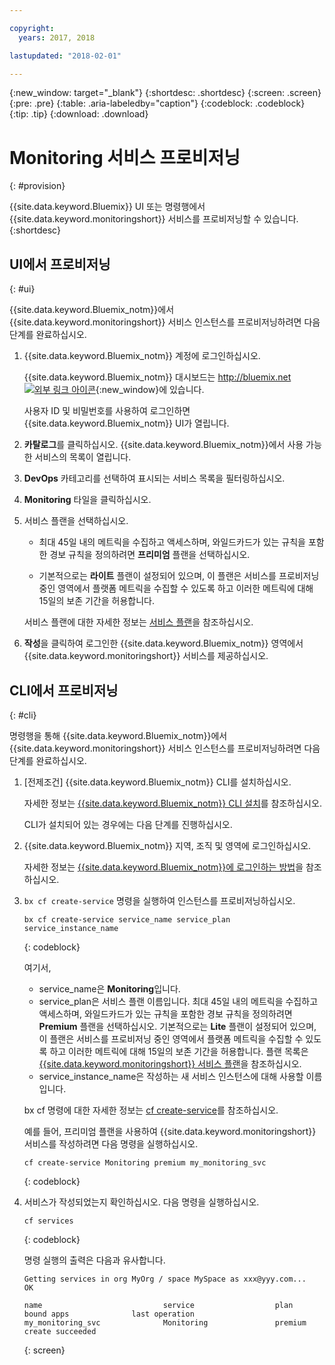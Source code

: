 ```yaml
---

copyright:
  years: 2017, 2018

lastupdated: "2018-02-01"

---
```


{:new_window: target="_blank"}
{:shortdesc: .shortdesc}
{:screen: .screen}
{:pre: .pre}
{:table: .aria-labeledby="caption"}
{:codeblock: .codeblock}
{:tip: .tip}
{:download: .download}



# Monitoring 서비스 프로비저닝
{: #provision}

{{site.data.keyword.Bluemix}} UI 또는 명령행에서 {{site.data.keyword.monitoringshort}} 서비스를 프로비저닝할 수 있습니다.
{:shortdesc}


## UI에서 프로비저닝
{: #ui}

{{site.data.keyword.Bluemix_notm}}에서 {{site.data.keyword.monitoringshort}} 서비스 인스턴스를 프로비저닝하려면 다음 단계를 완료하십시오.

1. {{site.data.keyword.Bluemix_notm}} 계정에 로그인하십시오.

    {{site.data.keyword.Bluemix_notm}} 대시보드는 [http://bluemix.net ![외부 링크 아이콘](../../../icons/launch-glyph.svg "외부 링크 아이콘")](http://bluemix.net){:new_window}에 있습니다.
    
	사용자 ID 및 비밀번호를 사용하여 로그인하면 {{site.data.keyword.Bluemix_notm}} UI가 열립니다.

2. **카탈로그**를 클릭하십시오. {{site.data.keyword.Bluemix_notm}}에서 사용 가능한 서비스의 목록이 열립니다.

3. **DevOps** 카테고리를 선택하여 표시되는 서비스 목록을 필터링하십시오.

4. **Monitoring** 타일을 클릭하십시오.

5. 서비스 플랜을 선택하십시오. 

    * 최대 45일 내의 메트릭을 수집하고 액세스하며, 와일드카드가 있는 규칙을 포함한 경보 규칙을 정의하려면 **프리미엄** 플랜을 선택하십시오. 
	
	* 기본적으로는 **라이트** 플랜이 설정되어 있으며, 이 플랜은 서비스를 프로비저닝 중인 영역에서 플랫폼 메트릭을 수집할 수 있도록 하고 이러한 메트릭에 대해 15일의 보존 기간을 허용합니다. 

    서비스 플랜에 대한 자세한 정보는 [서비스 플랜](/docs/services/cloud-monitoring/monitoring_ov.html#plan)을 참조하십시오.
	
6. **작성**을 클릭하여 로그인한 {{site.data.keyword.Bluemix_notm}} 영역에서 {{site.data.keyword.monitoringshort}} 서비스를 제공하십시오.
  
 

## CLI에서 프로비저닝
{: #cli}

명령행을 통해 {{site.data.keyword.Bluemix_notm}}에서 {{site.data.keyword.monitoringshort}} 서비스 인스턴스를 프로비저닝하려면 다음 단계를 완료하십시오.

1. [전제조건] {{site.data.keyword.Bluemix_notm}} CLI를 설치하십시오.

   자세한 정보는 [{{site.data.keyword.Bluemix_notm}} CLI 설치](/docs/cli/reference/bluemix_cli/download_cli.html#download_install)를 참조하십시오.
   
   CLI가 설치되어 있는 경우에는 다음 단계를 진행하십시오.
    
2. {{site.data.keyword.Bluemix_notm}} 지역, 조직 및 영역에 로그인하십시오. 

    자세한 정보는 [{{site.data.keyword.Bluemix_notm}}에 로그인하는 방법](/docs/services/cloud-monitoring/qa/cli_qa.html#login)을 참조하십시오.
	
3. `bx cf create-service` 명령을 실행하여 인스턴스를 프로비저닝하십시오.

    ```
	bx cf create-service service_name service_plan service_instance_name
	```
	{: codeblock}
	
	여기서,
	
	* service_name은 **Monitoring**입니다.
	* service_plan은 서비스 플랜 이름입니다. 최대 45일 내의 메트릭을 수집하고 액세스하며, 와일드카드가 있는 규칙을 포함한 경보 규칙을 정의하려면 **Premium** 플랜을 선택하십시오. 기본적으로는 **Lite** 플랜이 설정되어 있으며, 이 플랜은 서비스를 프로비저닝 중인 영역에서 플랫폼 메트릭을 수집할 수 있도록 하고 이러한 메트릭에 대해 15일의 보존 기간을 허용합니다. 플랜 목록은 [{{site.data.keyword.monitoringshort}} 서비스 플랜](/docs/services/cloud-monitoring/monitoring_ov.html#plan)을 참조하십시오.
	* service_instance_name은 작성하는 새 서비스 인스턴스에 대해 사용할 이름입니다.
	
	bx cf 명령에 대한 자세한 정보는 [cf create-service](/docs/cli/reference/cfcommands/index.html#cf_create-service)를 참조하십시오.

	예를 들어, 프리미엄 플랜을 사용하여 {{site.data.keyword.monitoringshort}} 서비스를 작성하려면 다음 명령을 실행하십시오.
	
	```
	cf create-service Monitoring premium my_monitoring_svc
	```
	{: codeblock}
	
4. 서비스가 작성되었는지 확인하십시오. 다음 명령을 실행하십시오.

    ```	
	cf services
	```
	{: codeblock}
	
	명령 실행의 출력은 다음과 유사합니다.
	
	```
    Getting services in org MyOrg / space MySpace as xxx@yyy.com...
    OK
    
    name                           service                  plan                   bound apps              last operation
    my_monitoring_svc              Monitoring               premium                                        create succeeded
	```
	{: screen}

	



